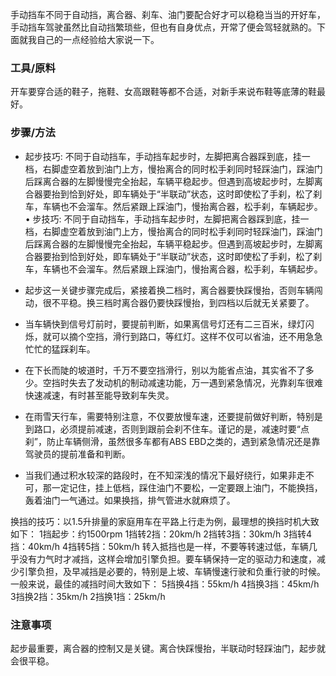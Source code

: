 手动挡车不同于自动挡，离合器、刹车、油门要配合好才可以稳稳当当的开好车，手动挡车驾驶虽然比自动挡繁琐些，但也有自身优点，开常了便会驾轻就熟的。下面就我自己的一点经验给大家说一下。
### 工具/原料
开车要穿合适的鞋子，拖鞋、女高跟鞋等都不合适，对新手来说布鞋等底薄的鞋最好。

### 步骤/方法

- 起步技巧: 不同于自动挡车，手动挡车起步时，左脚把离合器踩到底，挂一档，右脚虚空着放到油门上方，慢抬离合的同时松手刹同时轻踩油门，踩油门后踩离合器的左脚慢慢完全抬起，车辆平稳起步。但遇到高坡起步时，左脚离合器要抬到恰到好处，即车辆处于“半联动”状态，这时即使松了手刹，松了刹车，车辆也不会溜车。然后紧跟上踩油门，慢抬离合器，松手刹，车辆起步。• 步技巧: 不同于自动挡车，手动挡车起步时，左脚把离合器踩到底，挂一档，右脚虚空着放到油门上方，慢抬离合的同时松手刹同时轻踩油门，踩油门后踩离合器的左脚慢慢完全抬起，车辆平稳起步。但遇到高坡起步时，左脚离合器要抬到恰到好处，即车辆处于“半联动”状态，这时即使松了手刹，松了刹车，车辆也不会溜车。然后紧跟上踩油门，慢抬离合器，松手刹，车辆起步。

- 起步这一关键步骤完成后，紧接着换二档时，离合器要快踩慢抬，否则车辆闯动，很不平稳。换三档时离合器仍要快踩慢抬，到四档以后就无关紧要了。

- 当车辆快到信号灯前时，要提前判断，如果离信号灯还有二三百米，绿灯闪烁，就可以摘个空挡，滑行到路口，等红灯。这样不仅可以省油，还不用急急忙忙的猛踩刹车。

- 在下长而陡的坡道时，千万不要空挡滑行，别以为能省点油，其实省不了多少。空挡时失去了发动机的制动减速功能，万一遇到紧急情况，光靠刹车很难快速减速，有时甚至能导致刹车失灵。

- 在雨雪天行车，需要特别注意，不仅要放慢车速，还要提前做好判断，特别是到路口，必须提前减速，否则到跟前会刹不住车。谨记的是，减速时要“点刹”，防止车辆侧滑，虽然很多车都有ABS EBD之类的，遇到紧急情况还是靠驾驶员的提前准备和判断。

- 当我们通过积水较深的路段时，在不知深浅的情况下最好绕行，如果非走不可，那一定记住，挂上低档，踩住油门不要松，一定要跟上油门，不能换挡，轰着油门一气通过。如果换挡，排气管进水就麻烦了。

换挡的技巧：以1.5升排量的家庭用车在平路上行走为例，最理想的换挡时机大致如下：
1挡起步：约1500rpm
1挡转2挡：20km/h
2挡转3挡：30km/h
3挡转4挡：40km/h
4挡转5挡：50km/h
转入抵挡也是一样，不要等转速过低，车辆几乎没有力气时才减挡，这样会增加引擎负担。要车辆保持一定的驱动力和速度，减少引擎负担，及早减挡是必要的，特别是上坡、车辆慢速行驶和负重行驶的时候。
一般来说，最佳的减挡时间大致如下：
5挡换4挡：55km/h
4挡换3挡：45km/h
3挡换2挡：35km/h 2挡换1挡：25km/h

### 注意事项
起步最重要，离合器的控制又是关键。离合快踩慢抬，半联动时轻踩油门，起步就会很平稳。
